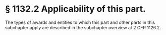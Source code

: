 # § 1132.2   Applicability of this part.

The types of awards and entities to which this part and other parts in this subchapter apply are described in the subchapter overview at 2 CFR 1126.2.




